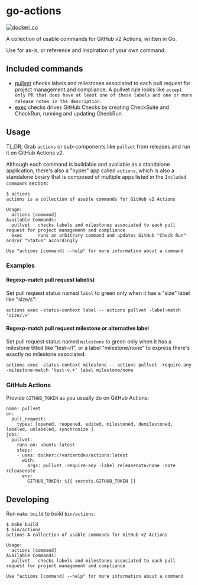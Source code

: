 # go-actions

[![dockeri.co](https://dockeri.co/image/variantdev/actions)](https://hub.docker.com/r/variantdev/actions)

A collection of usable commands for GitHub v2 Actions, written in Go. 

Use for as-is, or reference and inspiration of your own command.

## Included commands

- [pullvet](https://github.com/variantdev/go-actions/tree/master/cmd/pullvet) checks labels and milestones associated to each pull request for project management and compliance.
   A pullvet rule looks like `accept only PR that does have at least one of these labels and one or more release notes in the description`.
- [exec](https://github.com/variantdev/go-actions/tree/master/cmd/xec) checks	drives GitHub Checks by creating CheckSuite and CheckRun, running and updating CheckRun

## Usage

TL;DR; Grab `actions` or sub-components like `pullvet` from releases and run it on GitHub Actions v2.

Although each command is buildable and available as a standalone application, there's also a "hyper" app called 
`actions`, which is also a standalone binary that is composed of multiple apps listed in the `Included commands` section:

```
$ actions
actions is a collection of usable commands for GitHub v2 Actions

Usage:
  actions [command]
Available Commands:
  pullvet	checks labels and milestones associated to each pull request for project management and compliance
  exec      runs an arbitrary command and updates GitHub "Check Run" and/or "Status" accordingly

Use "actions [command] --help" for more information about a command
```

### Examples

#### Regexp-match pull request label(s)

Set pull request status named `label` to green only when it has a "size" label like "size/s":

```
actions exec -status-context label -- actions pullvet -label-match 'size/.+'
```

#### Regexp-match pull request milestone or alternative label 

Set pull request status named `milestone` to green only when it has a milestone titled like "test-v1", or a label "milestone/none" to express there's exactly no milestone associated:

```
actions exec -status-context milestone -- actions pullvet -require-any -milestone-match 'test-v.+' label milestone/none
```

### GitHub Actions

Provide `GITHUB_TOKEN` as you usually do on GitHub Actions:

```
name: pullvet
on:
  pull_request:
    types: [opened, reopened, edited, milestoned, demilestoned, labeled, unlabeled, synchronize ]
jobs:
  pullvet:
    runs-on: ubuntu-latest
    steps:
    - uses: docker://variantdev/actions:latest
      with:
        args: pullvet -require-any -label releasenote/none -note releasenote
      env:
        GITHUB_TOKEN: ${{ secrets.GITHUB_TOKEN }}
```

## Developing

Run `make build` to build `bin/actions`:

```
$ make build
$ bin/actions
actions A collection of usable commands for GitHub v2 Actions

Usage:
  actions [command]
Available Commands:
  pullvet	checks labels and milestones associated to each pull request for project management and compliance

Use "actions [command] --help" for more information about a command
```

